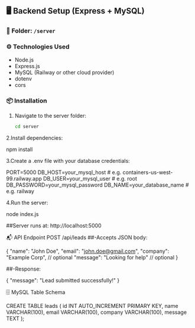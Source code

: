 
## 🖥️ Backend Setup (Express + MySQL)

### 📁 Folder: `/server`

### ⚙️ Technologies Used

- Node.js
- Express.js
- MySQL (Railway or other cloud provider)
- dotenv
- cors

### 📦 Installation

1. Navigate to the server folder:
   ```bash
   cd server
2.Install dependencies:

npm install

3.Create a .env file with your database credentials:


PORT=5000
DB_HOST=your_mysql_host         # e.g. containers-us-west-99.railway.app
DB_USER=your_mysql_user         # e.g. root
DB_PASSWORD=your_mysql_password
DB_NAME=your_database_name      # e.g. railway

4.Run the server:


node index.js


##Server runs at: http://localhost:5000

📬 API Endpoint
POST /api/leads
##-Accepts JSON body:

{
  "name": "John Doe",
  "email": "john.doe@gmail.com",
  "company": "Example Corp",   // optional
  "message": "Looking for help" // optional
}

##-Response:


{
  "message": "Lead submitted successfully!"
}


🗄️ MySQL Table Schema


CREATE TABLE leads (
  id INT AUTO_INCREMENT PRIMARY KEY,
  name VARCHAR(100),
  email VARCHAR(100),
  company VARCHAR(100),
  message TEXT
);
